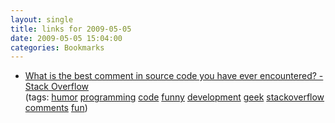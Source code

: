 ```yaml
---
layout: single
title: links for 2009-05-05
date: 2009-05-05 15:04:00
categories: Bookmarks
---
```

<ul class="delicious"><li>
<div class="delicious-link"><a href="http://stackoverflow.com/questions/184618?sort=votes">What is the best comment in source code you have ever encountered? - Stack Overflow</a></div>

<div class="delicious-tags">(tags: <a href="http://delicious.com/funvill/humor">humor</a> <a href="http://delicious.com/funvill/programming">programming</a> <a href="http://delicious.com/funvill/code">code</a> <a href="http://delicious.com/funvill/funny">funny</a> <a href="http://delicious.com/funvill/development">development</a> <a href="http://delicious.com/funvill/geek">geek</a> <a href="http://delicious.com/funvill/stackoverflow">stackoverflow</a> <a href="http://delicious.com/funvill/comments">comments</a> <a href="http://delicious.com/funvill/fun">fun</a>)</div>
</li></ul>
